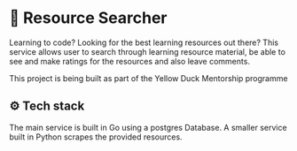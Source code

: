 # 🤖 Resource Searcher

Learning to code? Looking for the best learning resources out there?
This service allows user to search through learning resource material, be able to see and make ratings for the resources and also leave comments.

This project is being built as part of the Yellow Duck Mentorship programme

## ⚙️ Tech stack

The main service is built in Go using a postgres Database. A smaller service built in Python scrapes the provided resources.


